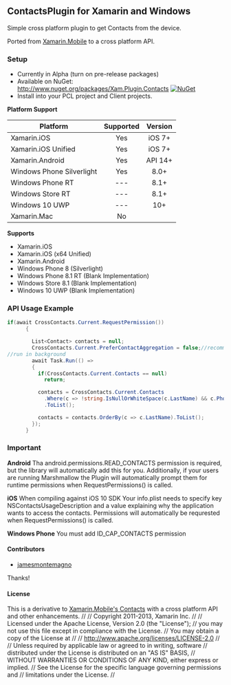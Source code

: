 ## ContactsPlugin for Xamarin and Windows

Simple cross platform plugin to get Contacts from the device.

Ported from [Xamarin.Mobile](http://www.github.com/xamarin/xamarin.mobile) to a cross platform API.

### Setup
* Currently in Alpha (turn on pre-release packages)
* Available on NuGet: http://www.nuget.org/packages/Xam.Plugin.Contacts [![NuGet](https://img.shields.io/nuget/v/Xam.Plugin.Contacts.svg?label=NuGet)](https://www.nuget.org/packages/Xam.Plugin.Contacts/)
* Install into your PCL project and Client projects.

**Platform Support**

|Platform|Supported|Version|
| ------------------- | :-----------: | :------------------: |
|Xamarin.iOS|Yes|iOS 7+|
|Xamarin.iOS Unified|Yes|iOS 7+|
|Xamarin.Android|Yes|API 14+|
|Windows Phone Silverlight|Yes|8.0+|
|Windows Phone RT|---|8.1+|
|Windows Store RT|---|8.1+|
|Windows 10 UWP|---|10+|
|Xamarin.Mac|No||

**Supports**
* Xamarin.iOS
* Xamarin.iOS (x64 Unified)
* Xamarin.Android
* Windows Phone 8 (Silverlight)
* Windows Phone 8.1 RT (Blank Implementation)
* Windows Store 8.1 (Blank Implementation)
* Windows 10 UWP (Blank Implementation)

### API Usage Example
```csharp
if(await CrossContacts.Current.RequestPermission())
      {

        List<Contact> contacts = null;
        CrossContacts.Current.PreferContactAggregation = false;//recommended
//run in background
        await Task.Run(() =>
        {
          if(CrossContacts.Current.Contacts == null)
            return;

          contacts = CrossContacts.Current.Contacts
            .Where(c => !string.IsNullOrWhiteSpace(c.LastName) && c.Phones.Count > 0)         
            .ToList();

          contacts = contacts.OrderBy(c => c.LastName).ToList();
        });
      }
```



### Important

**Android**
Tha android.permissions.READ_CONTACTS permission is required, but the library will automatically add this for you. Additionally, if your users are running Marshmallow the Plugin will automatically prompt them for runtime permissions when RequestPermissions() is called.

**iOS**
When compiling against iOS 10 SDK Your info.plist needs to specify key NSContactsUsageDescription and a value explaining why the application wants to access the contacts.
Permissions will automatically be requrested when RequestPermissions() is called.

**Windows Phone**
You must add ID_CAP_CONTACTS permission

#### Contributors
* [jamesmontemagno](https://github.com/jamesmontemagno)

Thanks!

#### License
This is a derivative to [Xamarin.Mobile's Contacts](http://github.com/xamarin/xamarin.mobile) with a cross platform API and other enhancements.
﻿//
//  Copyright 2011-2013, Xamarin Inc.
//
//    Licensed under the Apache License, Version 2.0 (the "License");
//    you may not use this file except in compliance with the License.
//    You may obtain a copy of the License at
//
//        http://www.apache.org/licenses/LICENSE-2.0
//
//    Unless required by applicable law or agreed to in writing, software
//    distributed under the License is distributed on an "AS IS" BASIS,
//    WITHOUT WARRANTIES OR CONDITIONS OF ANY KIND, either express or implied.
//    See the License for the specific language governing permissions and
//    limitations under the License.
//
